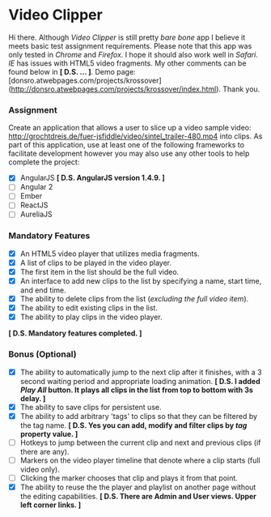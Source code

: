 # Video Clipper
Hi there. Although *Video Clipper* is still pretty *bare bone* app I believe it meets basic test assignment requirements. Please note that this app was only tested in *Chrome* and *Firefox*. I hope it should also work well in *Safari*. *IE* has issues with HTML5 video fragments. My other comments can be found below in **\[ D.S. ... \]**. Demo page: [donsro.atwebpages.com/projects/krossover] (http://donsro.atwebpages.com/projects/krossover/index.html). Thank you.

### Assignment
Create an application that allows a user to slice up a video sample video: http://grochtdreis.de/fuer-jsfiddle/video/sintel_trailer-480.mp4 into clips. As part of this application, use at least one of the following frameworks to facilitate development however you may also use any other tools to help complete the project:

- [x] AngularJS **\[ D.S. AngularJS version 1.4.9. \]**
- [ ] Angular 2
- [ ] Ember
- [ ] ReactJS
- [ ] AureliaJS

### Mandatory Features
- [x] An HTML5 video player that utilizes media fragments.
- [x] A list of clips to be played in the video player.
- [x] The first item in the list should be the full video.
- [x] An interface to add new clips to the list by specifying a name, start time, and end time.
- [x] The ability to delete clips from the list (*excluding the full video item*).
- [x] The ability to edit existing clips in the list.
- [x] The ability to play clips in the video player.

**\[ D.S. Mandatory features completed. \]**

### Bonus (Optional)
- [x] The ability to automatically jump to the next clip after it finishes, with a 3 second waiting period and appropriate loading animation. **\[ D.S. I added *Play All* button. It plays all clips in the list from top to bottom with 3s delay. \]**
- [x] The ability to save clips for persistent use.
- [x] The ability to add arbitrary 'tags' to clips so that they can be filtered by the tag name. **\[ D.S. Yes you can add, modify and filter clips by *tag* property value. \]**
- [ ] Hotkeys to jump between the current clip and next and previous clips (if there are any).
- [ ] Markers on the video player timeline that denote where a clip starts (full video only).
- [ ] Clicking the marker chooses that clip and plays it from that point.
- [x] The ability to reuse the the player and playlist on another page without the editing capabilities. **\[ D.S. There are Admin and User views. Upper left corner links. \]**
